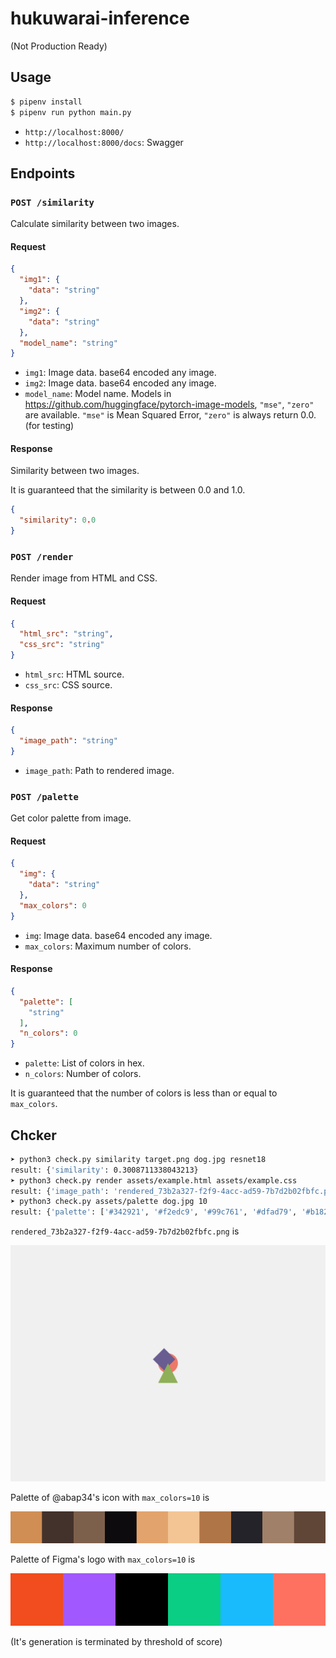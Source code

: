 # hukuwarai-inference

(Not Production Ready)

## Usage

```bash
$ pipenv install
$ pipenv run python main.py
```

- `http://localhost:8000/`
- `http://localhost:8000/docs`: Swagger 

## Endpoints


### `POST /similarity`

Calculate similarity between two images.

#### Request

```json
{
  "img1": {
    "data": "string"
  },
  "img2": {
    "data": "string"
  },
  "model_name": "string"
}
```

- `img1`: Image data. base64 encoded any image.
- `img2`: Image data. base64 encoded any image.
- `model_name`: Model name. Models in https://github.com/huggingface/pytorch-image-models, `"mse"`, `"zero"` are available. `"mse"` is Mean Squared Error, `"zero"` is always return 0.0. (for testing)

#### Response

Similarity between two images.

It is guaranteed that the similarity is between 0.0 and 1.0.


```json
{
  "similarity": 0.0
}
```


### `POST /render`

Render image from HTML and CSS.

#### Request

```json
{
  "html_src": "string",
  "css_src": "string"
}
```

- `html_src`: HTML source.
- `css_src`: CSS source.


#### Response



```json
{
  "image_path": "string"
}
```

- `image_path`: Path to rendered image.


### `POST /palette`

Get color palette from image.

#### Request

```json
{
  "img": {
    "data": "string"
  },
  "max_colors": 0
}
```

- `img`: Image data. base64 encoded any image.
- `max_colors`: Maximum number of colors. 

#### Response

```json
{
  "palette": [
    "string"
  ],
  "n_colors": 0
}
```

- `palette`: List of colors in hex.
- `n_colors`: Number of colors.

It is guaranteed that the number of colors is less than or equal to `max_colors`.

## Chcker

```bash
➤ python3 check.py similarity target.png dog.jpg resnet18
result: {'similarity': 0.3008711338043213}
➤ python3 check.py render assets/example.html assets/example.css
result: {'image_path': 'rendered_73b2a327-f2f9-4acc-ad59-7b7d2b02fbfc.png'}
➤ python3 check.py assets/palette dog.jpg 10
result: {'palette': ['#342921', '#f2edc9', '#99c761', '#dfad79', '#b18255', '#afa59d', '#fcfcf1', '#756e4b', '#bada7b', '#e5e59e'], 'n_colors': 10}
```



`rendered_73b2a327-f2f9-4acc-ad59-7b7d2b02fbfc.png` is

![](assets/rendered_73b2a327-f2f9-4acc-ad59-7b7d2b02fbfc.png)


Palette of @abap34's icon with `max_colors=10` is 

![](assets/palette_abap34.png)

Palette of Figma's logo with `max_colors=10` is

![](assets/palette_figma.png)

(It's generation is terminated by threshold of score)

